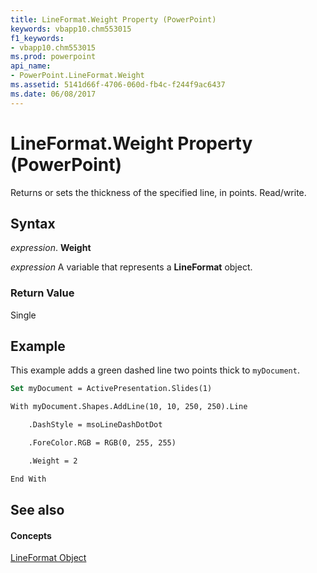 ```yaml
---
title: LineFormat.Weight Property (PowerPoint)
keywords: vbapp10.chm553015
f1_keywords:
- vbapp10.chm553015
ms.prod: powerpoint
api_name:
- PowerPoint.LineFormat.Weight
ms.assetid: 5141d66f-4706-060d-fb4c-f244f9ac6437
ms.date: 06/08/2017
---
```



# LineFormat.Weight Property (PowerPoint)

Returns or sets the thickness of the specified line, in points. Read/write.


## Syntax

 _expression_. **Weight**

 _expression_ A variable that represents a **LineFormat** object.


### Return Value

Single


## Example

This example adds a green dashed line two points thick to  `myDocument`.


```vb
Set myDocument = ActivePresentation.Slides(1)

With myDocument.Shapes.AddLine(10, 10, 250, 250).Line

    .DashStyle = msoLineDashDotDot

    .ForeColor.RGB = RGB(0, 255, 255)

    .Weight = 2

End With
```


## See also


#### Concepts


[LineFormat Object](PowerPoint.LineFormat.md)

